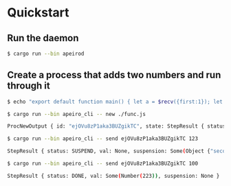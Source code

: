 # Quickstart

## Run the daemon
```bash
$ cargo run --bin apeirod 
```

## Create a process that adds two numbers and run through it
```bash
$ echo "export default function main() { let a = $recv({first:1}); let b = $recv({second:2}); return a + b; }" > func.js

$ cargo run --bin apeiro_cli -- new ./func.js

ProcNewOutput { id: "ejOVu8zP1aka3BUZgikTC", state: StepResult { status: SUSPEND, val: None, suspension: Some(Object {"first": Number(1)}) } }

$ cargo run --bin apeiro_cli -- send ejOVu8zP1aka3BUZgikTC 123 

StepResult { status: SUSPEND, val: None, suspension: Some(Object {"second": Number(2)}) }

$ cargo run --bin apeiro_cli -- send ejOVu8zP1aka3BUZgikTC 100

StepResult { status: DONE, val: Some(Number(223)), suspension: None }
```